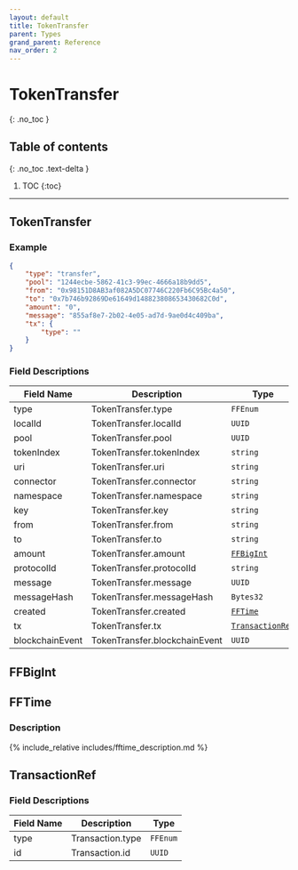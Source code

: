```yaml
---
layout: default
title: TokenTransfer
parent: Types
grand_parent: Reference
nav_order: 2
---
```


# TokenTransfer
{: .no_toc }

## Table of contents
{: .no_toc .text-delta }

1. TOC
{:toc}

---
## TokenTransfer

### Example
```json
{
    "type": "transfer",
    "pool": "1244ecbe-5862-41c3-99ec-4666a18b9dd5",
    "from": "0x98151D8AB3af082A5DC07746C220Fb6C95Bc4a50",
    "to": "0x7b746b92869De61649d148823808653430682C0d",
    "amount": "0",
    "message": "855af8e7-2b02-4e05-ad7d-9ae0d4c409ba",
    "tx": {
        "type": ""
    }
}
```

### Field Descriptions

| Field Name | Description | Type |
|------------|-------------|------|
| type | TokenTransfer.type | `FFEnum` |
| localId | TokenTransfer.localId | `UUID` |
| pool | TokenTransfer.pool | `UUID` |
| tokenIndex | TokenTransfer.tokenIndex | `string` |
| uri | TokenTransfer.uri | `string` |
| connector | TokenTransfer.connector | `string` |
| namespace | TokenTransfer.namespace | `string` |
| key | TokenTransfer.key | `string` |
| from | TokenTransfer.from | `string` |
| to | TokenTransfer.to | `string` |
| amount | TokenTransfer.amount | [`FFBigInt`](#ffbigint) |
| protocolId | TokenTransfer.protocolId | `string` |
| message | TokenTransfer.message | `UUID` |
| messageHash | TokenTransfer.messageHash | `Bytes32` |
| created | TokenTransfer.created | [`FFTime`](#fftime) |
| tx | TokenTransfer.tx | [`TransactionRef`](#transactionref) |
| blockchainEvent | TokenTransfer.blockchainEvent | `UUID` |

## FFBigInt



## FFTime

### Description

{% include_relative includes/fftime_description.md %}



## TransactionRef

### Field Descriptions

| Field Name | Description | Type |
|------------|-------------|------|
| type | Transaction.type | `FFEnum` |
| id | Transaction.id | `UUID` |


